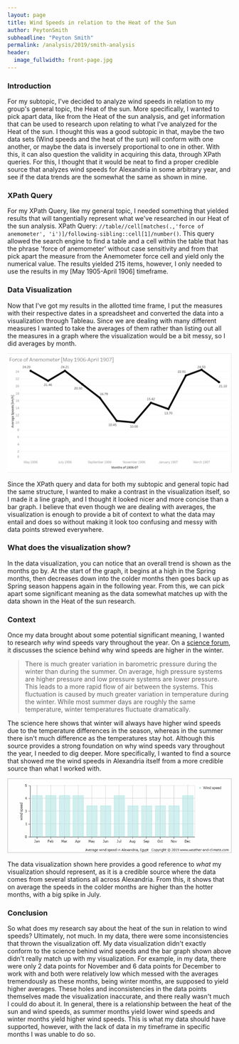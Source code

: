 ```yaml
---
layout: page
title: Wind Speeds in relation to the Heat of the Sun
author: PeytonSmith
subheadline: "Peyton Smith"
permalink: /analysis/2019/smith-analysis
header:
  image_fullwidth: front-page.jpg
---
```

### Introduction

For my subtopic, I've decided to analyze wind speeds in relation to my group's general topic, the Heat of the sun. More specifically, I wanted to pick apart data, like from the Heat of the sun analysis, and get information that can be used to research upon relating to what I've analyzed for the Heat of the sun. I thought this was a good subtopic in that, maybe the two data sets (Wind speeds and the heat of the sun) will conform with one another, or maybe the data is inversely proportional to one in other. With this, it can also question the validity in acquiring this data, through XPath queries. For this, I thought that it would be neat to find a proper credible source that analyzes wind speeds for Alexandria in some arbitrary year, and see if the data trends are the somewhat the same as shown in mine. 

### XPath Query

For my XPath Query, like my general topic, I needed something that yielded results that will tangentially represent what we've researched in our Heat of the sun analysis. XPath Query: `//table//cell[matches(.,'force of anemometer', 'i')]/following-sibling::cell[1]/number()`. This query allowed the search engine to find a table and a cell within the table that has the phrase 'force of anemometer' without case sensitivity and from that pick apart the measure from the Anemometer force cell and yield only the numerical value. The results yielded 215 items, however, I only needed to use the results in my [May 1905-April 1906] timeframe.

### Data Visualization

Now that I've got my results in the allotted time frame, I put the measures with their respective dates in a spreadsheet and converted the data into a visualization through Tableau. Since we are dealing with many different measures I wanted to take the averages of them rather than listing out all the measures in a graph where the visualization would be a bit messy, so I did averages by month. 

![data visualization](datavisualization.jpg "Line Graph of Averages per month for the Force of Anemometer")

Since the XPath query and data for both my subtopic and general topic had the same structure, I wanted to make a contrast in the visualization itself, so I made it a line graph, and I thought it looked nicer and more concise than a bar graph. I believe that even though we are dealing with averages, the visualization is enough to provide a bit of context to what the data may entail and does so without making it look too confusing and messy with data points strewed everywhere.

### What does the visualization show?

In the data visualization, you can notice that an overall trend is shown as the months go by. At the start of the graph, it begins at a high in the Spring months, then decreases down into the colder months then goes back up as Spring season happens again in the following year. From this, we can pick apart some significant meaning as the data somewhat matches up with the data shown in the Heat of the sun research.

### Context

Once my data brought about some potential significant meaning, I wanted to research *why* wind speeds vary throughout the year. On a [science forum](https://www.scienceforums.net/topic/69195-higher-wind-speed-in-winter/), it discusses the science behind why wind speeds are higher in the winter.

> There is much greater variation in barometric pressure during the winter than during the summer. On average, high pressure systems are higher pressure and low pressure systems are lower pressure. This leads to a more rapid flow of air between the systems. This fluctuation is caused by much greater variation in temperature during the winter. While most summer days are roughly the same temperature, winter temperatures fluctuate dramatically.

The science here shows that winter will always have higher wind speeds due to the temperature differences in the season, whereas in the summer there isn't much difference as the temperatures stay hot. Although this source provides a strong foundation on why wind speeds vary throughout the year, I needed to dig deeper. More specifically, I wanted to find a source that showed me the wind speeds in Alexandria itself from a more credible source than what I worked with.

![Avg. Wind Speed Alexandria](average-wind-speed-egypt-alexandria.png "Bar Graph of the Average Wind Speeds by month in Alexandria")

The data visualization shown here provides a good reference to *what* my visualization should represent, as it is a credible source where the data comes from several stations all across Alexandria. From this, it shows that on average the speeds in the colder months are higher than the hotter months, with a big spike in July. 

### Conclusion

So what does my research say about the heat of the sun in relation to wind speeds? Ultimately, not much. In my data, there were some inconsistencies that thrown the visualization off. My data visualization didn't exactly conform to the science behind wind speeds and the bar graph shown above didn't really match up with my visualization. For example, in my data, there were only 2 data points for November and 6 data points for December to work with and both were relatively low which messed with the averages tremendously as these months, being winter months, are supposed to yield higher averages. These holes and inconsistencies in the data points themselves made the visualization inaccurate, and there really wasn't much I could do about it. In general, there is a relationship between the heat of the sun and wind speeds, as summer months yield lower wind speeds and winter months yield higher wind speeds. This is what my data should have supported, however, with the lack of data in my timeframe in specific months I was unable to do so.